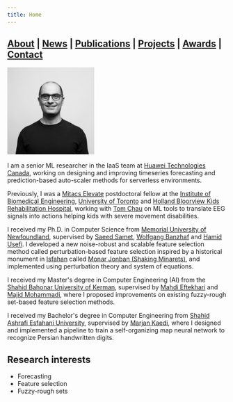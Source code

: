 ```yaml
---
title: Home
---
```


## [About](index.md) | [News](news.md) | [Publications](publications.md) | [Projects](projects.md) | [Awards](awards.md) | [Contact](contact.md)

<img src="Me.jpg" alt="Javad Rahimipour Anaraki" width="200"/>

I am a senior ML researcher in the IaaS team at [Huawei Technologies Canada](https://www.huawei.com/ca/), working on designing and improving timeseries forecasting and prediction-based auto-scaler methods for serverless environments.

Previously, I was a [Mitacs Elevate](https://www.mitacs.ca/en/programs/elevate) postdoctoral fellow at the [Institute of Biomedical Engineering](https://bme.utoronto.ca/), [University of Toronto](https://www.utoronto.ca/) and [Holland Bloorview Kids Rehabilitation Hospital](https://hollandbloorview.ca/), working with [Tom Chau](https://bme.utoronto.ca/faculty-research/core-faculty/tom-chau/) on ML tools to translate EEG signals into actions helping kids with severe movement disabilities.

I received my Ph.D. in Computer Science from [Memorial University of Newfoundland](http://www.mun.ca/), supervised by [Saeed Samet](http://ssamet.myweb.cs.uwindsor.ca/), [Wolfgang Banzhaf](http://www.cse.msu.edu/~banzhafw/) and [Hamid Usefi](http://www.math.mun.ca/~usefi/). I developed a new noise-robust and scalable feature selection method called perturbation-based feature selection inspired by a historical monument in [Isfahan](https://en.wikipedia.org/wiki/Isfahan) called [Monar Jonban (Shaking Minarets)](https://en.wikipedia.org/wiki/Monar_Jonban), and implemented using perturbation theory and system of equations.

I received my Master's degree in Computer Engineering (AI) from the [Shahid Bahonar University of Kerman](http://uk.ac.ir/en/home), supervised by [Mahdi Eftekhari](https://uk.ac.ir/en/~m.eftekhari) and [Majid Mohammadi](https://depeng.uk.ac.ir/en/~mohammadi), where I proposed improvements on existing fuzzy-rough set-based feature selection methods.

I received my Bachelor's degree in Computer Engineering from [Shahid Ashrafi Esfahani University](http://en.ashrafi.ac.ir/), supervised by [Marjan Kaedi](http://eng.ui.ac.ir/~kaedi), where I designed and implemented a pipeline to train a self-organizing map neural network to recognize Persian handwritten digits.


## Research interests
- Forecasting
- Feature selection
- Fuzzy-rough sets
